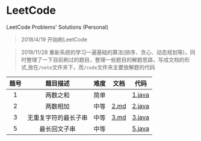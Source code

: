 # LeetCode
LeetCode Problems' Solutions (Personal)
> 2018/4/19 开始刷LeetCode

> 2018/11/28 重新系统的学习一遍基础的算法(排序、贪心、动态规划等)，同时整理了一下目前刷过的题目，整理一些题目的解题思路，写成文档的形式,放在`/note`文件夹下，而`/code`文件夹主要放解题的代码

题号|题目描述|难度|文档|代码
:-:|:-:|:-:|:-:|:-:
1|两数之和|简单             |                            |[1.java](./code/1.java)
2|两数相加|中等             |[2.md](./note/2.md)         |[2.java](./code/2.java)
3|无重复字符的最长子串|中等  |[3.md](./note/3.md)         |[3.java](./code/3.java)
5|最长回文子串|中等         |                            |[5.java](./code/5.java)